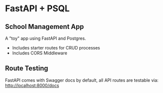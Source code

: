 # FastAPI + PSQL

## School Management App

A "toy" app using FastAPI and Postgres.

- Includes starter routes for CRUD processes
- Includes CORS Middleware

## Route Testing

FastAPI comes with Swagger docs by default, all API routes are testable via: [http://localhost:8000/docs](http://localhost:8000/docs)

